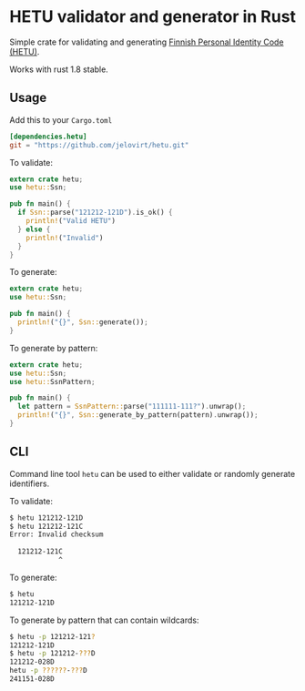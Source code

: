 # HETU validator and generator in Rust

Simple crate for validating and generating [Finnish Personal Identity Code (HETU)][1].

Works with rust 1.8 stable.

## Usage

Add this to your `Cargo.toml`

```toml
[dependencies.hetu]
git = "https://github.com/jelovirt/hetu.git"
```

To validate:

```rust
extern crate hetu;
use hetu::Ssn;

pub fn main() {
  if Ssn::parse("121212-121D").is_ok() {
    println!("Valid HETU")
  } else {
    println!("Invalid")
  }
}
```

To generate:

```rust
extern crate hetu;
use hetu::Ssn;

pub fn main() {
  println!("{}", Ssn::generate());
}
```

To generate by pattern:

```rust
extern crate hetu;
use hetu::Ssn;
use hetu::SsnPattern;

pub fn main() {
  let pattern = SsnPattern::parse("111111-111?").unwrap();
  println!("{}", Ssn::generate_by_pattern(pattern).unwrap());
}
```

## CLI

Command line tool `hetu` can be used to either validate or randomly generate
identifiers.

To validate:

```bash
$ hetu 121212-121D
$ hetu 121212-121C
Error: Invalid checksum
  
  121212-121C
            ^
```

To generate:

```bash
$ hetu
121212-121D
```

To generate by pattern that can contain wildcards:

```bash
$ hetu -p 121212-121?
121212-121D
$ hetu -p 121212-???D
121212-028D
hetu -p ??????-???D
241151-028D
```

[1]: https://en.wikipedia.org/wiki/National_identification_number#Finland